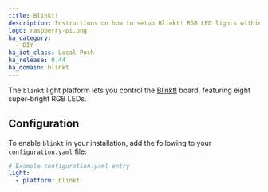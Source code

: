 ```yaml
---
title: Blinkt!
description: Instructions on how to setup Blinkt! RGB LED lights within Home Assistant.
logo: raspberry-pi.png
ha_category:
  - DIY
ha_iot_class: Local Push
ha_release: 0.44
ha_domain: blinkt
---
```


The `blinkt` light platform lets you control the [Blinkt!](https://shop.pimoroni.com/products/blinkt) board, featuring eight super-bright RGB LEDs.

## Configuration

To enable `blinkt` in your installation, add the following to your `configuration.yaml` file:

```yaml
# Example configuration.yaml entry
light:
  - platform: blinkt
```
